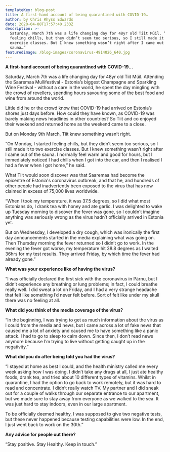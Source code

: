 ```yaml
---
templateKey: blog-post
title: A first-hand account of being quarantined with COVID-19…
author: by Chris Rhyss Edwards
date: 2020-04-08T17:57:40.233Z
description: >-
  Saturday, March 7th was a life changing day for 48yr old Tiit Müil. “I started
  feeling chills, but they didn’t seem too serious, so I still made it to two
  exercise classes. But I knew something wasn’t right after I came out of the
  sauna…” 
featuredimage: /blog-images/coronavirus-4914026_640.jpg
---
```

**A first-hand account of being quarantined with COVID-19…**

Saturday, March 7th was a life changing day for 48yr old Tiit Müil. Attending the Saaremaa Mullifestival - Estonia’s biggest Champagne and Sparkling Wine Festival - without a care in the world, he spent the day mingling with the crowd of revellers, spending hours savouring some of the best food and wine from around the world.

Little did he or the crowd know that COVID-19 had arrived on Estonia’s shores just days before. How could they have known, as COVID-19 was barely making news headlines in other countries? So Tiit and co enjoyed their weekend and returned home as the weekend came to a close.

But on Monday 9th March, Tiit knew something wasn’t right.

“On Monday, I started feeling chills, but they didn’t seem too serious, so I still made it to two exercise classes. But I knew something wasn’t right after I came out of the sauna. I normally feel warm and good for hours, but I immediately noticed I had chills when I got into the car, and then I realised I had a fever when I got home,” he said.

What Tiit would soon discover was that Saaremaa had become the epicentre of Estonia's coronavirus outbreak, and that he, and hundreds of other people had inadvertently been exposed to the virus that has now claimed in excess of 75,000 lives worldwide.

“When I took my temperature, it was 37.5 degrees, so I did what most Estonians do, I drank tea with honey and ate garlic. I was delighted to wake up Tuesday morning to discover the fever was gone, so I couldn’t imagine anything was seriously wrong as the virus hadn’t officially arrived in Estonia yet.

But on Wednesday, I developed a dry cough, which was ironically the first day announcements started in the media explaining what was going on. Then Thursday morning the fever returned so I didn’t go to work. In the evening the fever got worse, my temperature hit 38.8 degrees as I waited 36hrs for my test results. They arrived Friday, by which time the fever had already gone.”

**What was your experience like of having the virus?**

“I was officially declared the first sick with the coronavirus in Pärnu, but I didn’t experience any breathing or lung problems; in fact, I could breathe really well. I did sweat a lot on Friday, and I had a very strange headache that felt like something I’d never felt before. Sort of felt like under my skull there was no feeling at all.

**What did you think of the media coverage of the virus?**

“In the beginning, I was trying to get as much information about the virus as I could from the media and news, but I came across a lot of fake news that caused me a lot of anxiety and caused me to have something like a panic attack. I had to go to sleep to calm down. Since then, I don’t read news anymore because I’m trying to live without getting caught up in the negativity.”

**What did you do after being told you had the virus?**

“I stayed at home as best I could, and the health ministry called me every week asking how I was doing. I didn’t take any drugs at all, I just ate healthy foods, drank tea, and tried about 10 different types of vitamins. Whilst in quarantine, I had the option to go back to work remotely, but it was hard to read and concentrate. I didn’t really watch TV. My partner and I did sneak out for a couple of walks through our separate entrance to our apartment, but we made sure to stay away from everyone as we walked to the sea. It was just hard to stay indoors, even in our large apartment.

To be officially deemed healthy, I was supposed to give two negative tests, but these never happened because testing capabilities were low. In the end, I just went back to work on the 30th.”

**Any advice for people out there?**

“Stay positive. Stay Healthy. Keep in touch.”

<!--EndFragment-->